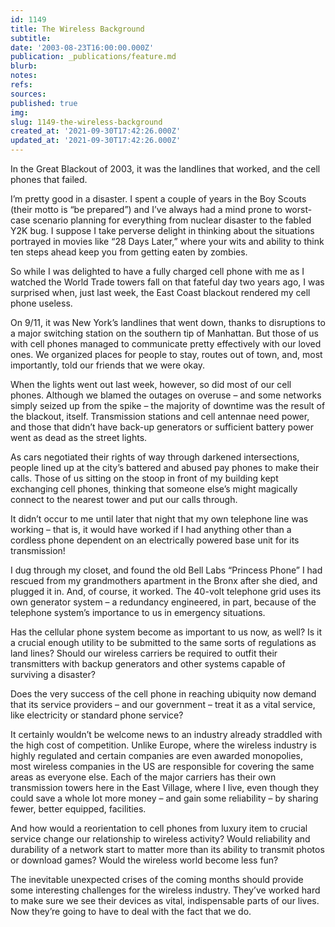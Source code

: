 ```yaml
---
id: 1149
title: The Wireless Background
subtitle: 
date: '2003-08-23T16:00:00.000Z'
publication: _publications/feature.md
blurb: 
notes: 
refs: 
sources: 
published: true
img: 
slug: 1149-the-wireless-background
created_at: '2021-09-30T17:42:26.000Z'
updated_at: '2021-09-30T17:42:26.000Z'
---
```

In the Great Blackout of 2003, it was the landlines that worked, and the cell phones that failed.

I’m pretty good in a disaster. I spent a couple of years in the Boy Scouts (their motto is “be prepared”) and I’ve always had a mind prone to worst-case scenario planning for everything from nuclear disaster to the fabled Y2K bug. I suppose I take perverse delight in thinking about the situations portrayed in movies like “28 Days Later,” where your wits and ability to think ten steps ahead keep you from getting eaten by zombies.

So while I was delighted to have a fully charged cell phone with me as I watched the World Trade towers fall on that fateful day two years ago, I was surprised when, just last week, the East Coast blackout rendered my cell phone useless.

On 9/11, it was New York’s landlines that went down, thanks to disruptions to a major switching station on the southern tip of Manhattan. But those of us with cell phones managed to communicate pretty effectively with our loved ones. We organized places for people to stay, routes out of town, and, most importantly, told our friends that we were okay.

When the lights went out last week, however, so did most of our cell phones. Although we blamed the outages on overuse – and some networks simply seized up from the spike – the majority of downtime was the result of the blackout, itself. Transmission stations and cell antennae need power, and those that didn’t have back-up generators or sufficient battery power went as dead as the street lights.

As cars negotiated their rights of way through darkened intersections, people lined up at the city’s battered and abused pay phones to make their calls. Those of us sitting on the stoop in front of my building kept exchanging cell phones, thinking that someone else’s might magically connect to the nearest tower and put our calls through.

It didn’t occur to me until later that night that my own telephone line was working – that is, it would have worked if I had anything other than a cordless phone dependent on an electrically powered base unit for its transmission!

I dug through my closet, and found the old Bell Labs “Princess Phone” I had rescued from my grandmothers apartment in the Bronx after she died, and plugged it in. And, of course, it worked. The 40-volt telephone grid uses its own generator system – a redundancy engineered, in part, because of the telephone system’s importance to us in emergency situations.

Has the cellular phone system become as important to us now, as well? Is it a crucial enough utility to be submitted to the same sorts of regulations as land lines? Should our wireless carriers be required to outfit their transmitters with backup generators and other systems capable of surviving a disaster?

Does the very success of the cell phone in reaching ubiquity now demand that its service providers – and our government – treat it as a vital service, like electricity or standard phone service?

It certainly wouldn’t be welcome news to an industry already straddled with the high cost of competition. Unlike Europe, where the wireless industry is highly regulated and certain companies are even awarded monopolies, most wireless companies in the US are responsible for covering the same areas as everyone else. Each of the major carriers has their own transmission towers here in the East Village, where I live, even though they could save a whole lot more money – and gain some reliability – by sharing fewer, better equipped, facilities.

And how would a reorientation to cell phones from luxury item to crucial service change our relationship to wireless activity? Would reliability and durability of a network start to matter more than its ability to transmit photos or download games? Would the wireless world become less fun?

The inevitable unexpected crises of the coming months should provide some interesting challenges for the wireless industry. They’ve worked hard to make sure we see their devices as vital, indispensable parts of our lives. Now they’re going to have to deal with the fact that we do.
